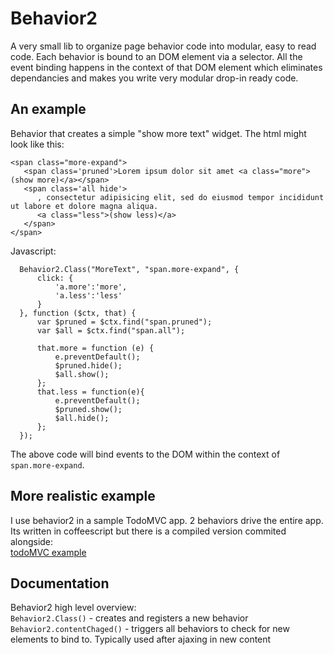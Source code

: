Behavior2
=========

A very small lib to organize page behavior code into modular, easy to read code.
Each behavior is bound to an DOM element via a selector. 
All the event binding happens in the context of that DOM element which eliminates dependancies and makes you write very modular drop-in ready code.

An example
----------

Behavior that creates a simple "show more text" widget. The html might look like this:

    <span class="more-expand">
       <span class='pruned'>Lorem ipsum dolor sit amet <a class="more">(show more)</a></span>
       <span class='all hide'>
          , consectetur adipisicing elit, sed do eiusmod tempor incididunt ut labore et dolore magna aliqua.
          <a class="less">(show less)</a>
       </span>
    </span>

Javascript:  

      Behavior2.Class("MoreText", "span.more-expand", { 
          click: {
              'a.more':'more',
              'a.less':'less'
          }
      }, function ($ctx, that) {
          var $pruned = $ctx.find("span.pruned");
          var $all = $ctx.find("span.all");
      
          that.more = function (e) {
              e.preventDefault();
              $pruned.hide();
              $all.show();
          };
          that.less = function(e){
              e.preventDefault();
              $pruned.show();
              $all.hide();
          };
      });
    
The above code will bind events to the DOM within the context of `span.more-expand`. 

More realistic example
----------------------

I use behavior2 in a sample TodoMVC app. 2 behaviors drive the entire app. Its written in coffeescript but there is a compiled version commited alongside:  
[todoMVC example](https://github.com/OpenMile/nunjucks-shared-templates/blob/master/public/js/todos.coffee)

Documentation
-------------

Behavior2 high level overview:  
`Behavior2.Class()` - creates and registers a new behavior  
`Behavior2.contentChaged()` - triggers all behaviors to check for new elements to bind to. Typically used after ajaxing in new content
    
